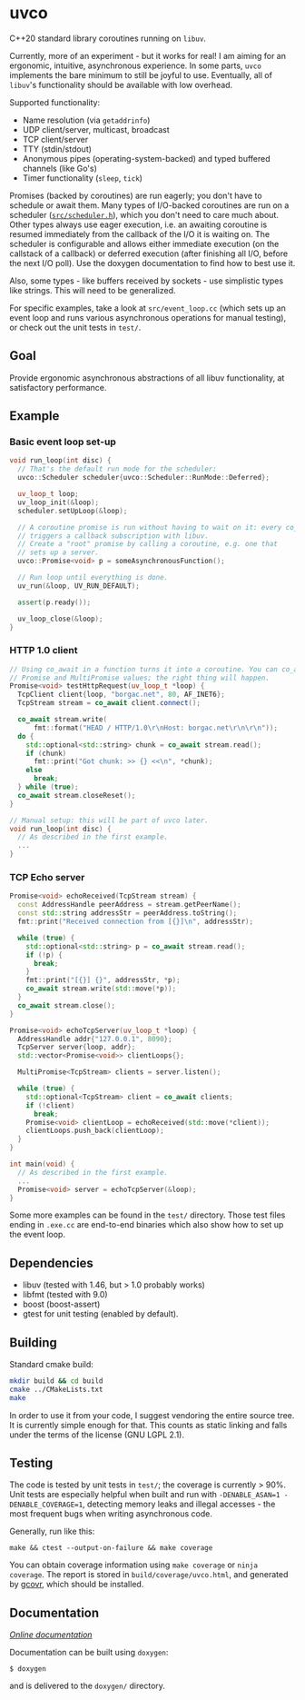 # uvco

C++20 standard library coroutines running on `libuv`.

Currently, more of an experiment - but it works for real! I am aiming for an
ergonomic, intuitive, asynchronous experience. In some parts, `uvco` implements
the bare minimum to still be joyful to use. Eventually, all of `libuv`'s
functionality should be available with low overhead.

Supported functionality:

* Name resolution (via `getaddrinfo`)
* UDP client/server, multicast, broadcast
* TCP client/server
* TTY (stdin/stdout)
* Anonymous pipes (operating-system-backed) and typed buffered channels (like Go's)
* Timer functionality (`sleep`, `tick`)

Promises (backed by coroutines) are run eagerly; you don't have to schedule or await them.
Many types of I/O-backed coroutines are run on a scheduler ([`src/scheduler.h`](src/scheduler.h)),
which you don't need to care much about. Other types always use eager execution, i.e.
an awaiting coroutine is resumed immediately from the callback of the I/O it is waiting on.
The scheduler is configurable and allows either immediate execution (on the callstack of a
callback) or deferred execution (after finishing all I/O, before the next I/O poll). Use
the doxygen documentation to find how to best use it.

Also, some types - like buffers received by sockets - use simplistic types like
strings. This will need to be generalized.

For specific examples, take a look at `src/event_loop.cc` (which sets up an
event loop and runs various asynchronous operations for manual
testing), or check out the unit tests in `test/`.

## Goal

Provide ergonomic asynchronous abstractions of all libuv functionality, at
satisfactory performance.

## Example

### Basic event loop set-up

```cpp
void run_loop(int disc) {
  // That's the default run mode for the scheduler:
  uvco::Scheduler scheduler{uvco::Scheduler::RunMode::Deferred};

  uv_loop_t loop;
  uv_loop_init(&loop);
  scheduler.setUpLoop(&loop);

  // A coroutine promise is run without having to wait on it: every co_await
  // triggers a callback subscription with libuv.
  // Create a "root" promise by calling a coroutine, e.g. one that
  // sets up a server.
  uvco::Promise<void> p = someAsynchronousFunction();

  // Run loop until everything is done.
  uv_run(&loop, UV_RUN_DEFAULT);

  assert(p.ready());

  uv_loop_close(&loop);
}
```

### HTTP 1.0 client

```cpp
// Using co_await in a function turns it into a coroutine. You can co_await all
// Promise and MultiPromise values; the right thing will happen.
Promise<void> testHttpRequest(uv_loop_t *loop) {
  TcpClient client{loop, "borgac.net", 80, AF_INET6};
  TcpStream stream = co_await client.connect();

  co_await stream.write(
      fmt::format("HEAD / HTTP/1.0\r\nHost: borgac.net\r\n\r\n"));
  do {
    std::optional<std::string> chunk = co_await stream.read();
    if (chunk)
      fmt::print("Got chunk: >> {} <<\n", *chunk);
    else
      break;
  } while (true);
  co_await stream.closeReset();
}

// Manual setup: this will be part of uvco later.
void run_loop(int disc) {
  // As described in the first example.
  ...
}
```

### TCP Echo server

```cpp
Promise<void> echoReceived(TcpStream stream) {
  const AddressHandle peerAddress = stream.getPeerName();
  const std::string addressStr = peerAddress.toString();
  fmt::print("Received connection from [{}]\n", addressStr);

  while (true) {
    std::optional<std::string> p = co_await stream.read();
    if (!p) {
      break;
    }
    fmt::print("[{}] {}", addressStr, *p);
    co_await stream.write(std::move(*p));
  }
  co_await stream.close();
}

Promise<void> echoTcpServer(uv_loop_t *loop) {
  AddressHandle addr{"127.0.0.1", 8090};
  TcpServer server{loop, addr};
  std::vector<Promise<void>> clientLoops{};

  MultiPromise<TcpStream> clients = server.listen();

  while (true) {
    std::optional<TcpStream> client = co_await clients;
    if (!client)
      break;
    Promise<void> clientLoop = echoReceived(std::move(*client));
    clientLoops.push_back(clientLoop);
  }
}

int main(void) {
  // As described in the first example.
  ...
  Promise<void> server = echoTcpServer(&loop);
}

```

Some more examples can be found in the `test/` directory. Those test files
ending in `.exe.cc` are end-to-end binaries which also show how to set up
the event loop.

## Dependencies

* libuv (tested with 1.46, but > 1.0 probably works)
* libfmt (tested with 9.0)
* boost (boost-assert)
* gtest for unit testing (enabled by default).

## Building

Standard cmake build:

```bash
mkdir build && cd build
cmake ../CMakeLists.txt
make
```

In order to use it from your code, I suggest vendoring the entire source tree.
It is currently simple enough for that. This counts as static linking and falls
under the terms of the license (GNU LGPL 2.1).

## Testing

The code is tested by unit tests in `test/`; the coverage is currently > 90%.
Unit tests are especially helpful when built and run with `-DENABLE_ASAN=1
-DENABLE_COVERAGE=1`, detecting memory leaks and illegal accesses - the most
frequent bugs when writing asynchronous code.

Generally, run like this:

```shell
make && ctest --output-on-failure && make coverage
```

You can obtain coverage information using `make coverage` or `ninja coverage`.
The report is stored in `build/coverage/uvco.html`, and generated by
[gcovr](https://github.com/gcovr/gcovr), which should be installed.

## Documentation

*[Online documentation](https://borgac.net/~lbo/doc/uvco/)*

Documentation can be built using `doxygen`:

```shell
$ doxygen
```

and is delivered to the `doxygen/` directory.
